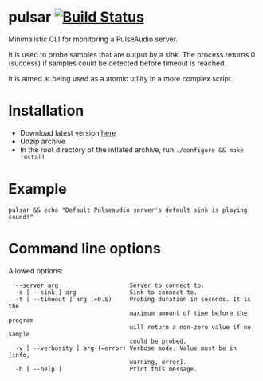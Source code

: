 # pulsar [![Build Status](https://travis-ci.org/2franix/pulsar.svg?branch=master)](https://travis-ci.org/2franix/pulsar)
Minimalistic CLI for monitoring a PulseAudio server.

It is used to probe samples that are output by a sink. The process returns 0 (success) if samples could be detected before timeout is reached.

It is aimed at being used as a atomic utility in a more complex script. 

# Installation
* Download latest version [here](https://github.com/2franix/pulsar/archive/1.0.0b.zip)
* Unzip archive
* In the root directory of the inflated archive, run `./configure && make install`

# Example
```
pulsar && echo "Default Pulseaudio server's default sink is playing sound!"
```

# Command line options
Allowed options:
```
  --server arg                    Server to connect to.
  -s [ --sink ] arg               Sink to connect to.
  -t [ --timeout ] arg (=0.5)     Probing duration in seconds. It is the 
                                  maximum amount of time before the program 
                                  will return a non-zero value if no sample 
                                  could be probed.
  -v [ --verbosity ] arg (=error) Verbose mode. Value must be in [info, 
                                  warning, error].
  -h [ --help ]                   Print this message.
```

